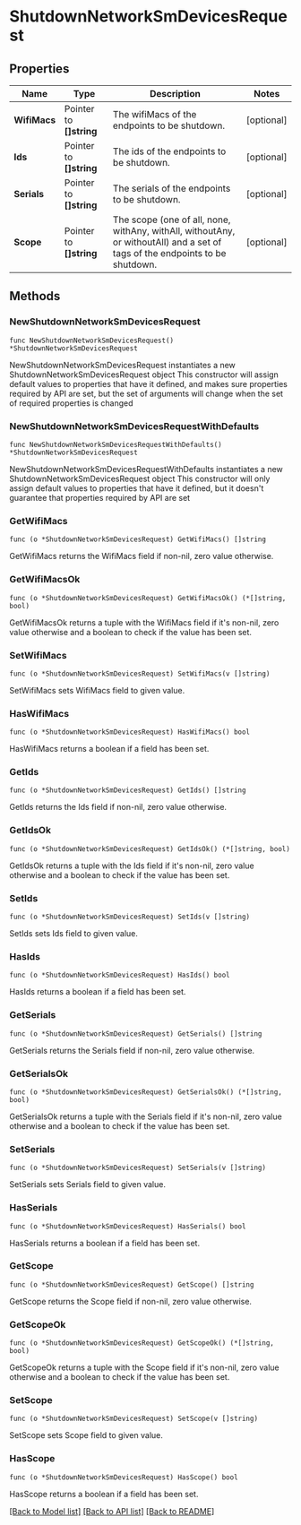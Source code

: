 # ShutdownNetworkSmDevicesRequest

## Properties

Name | Type | Description | Notes
------------ | ------------- | ------------- | -------------
**WifiMacs** | Pointer to **[]string** | The wifiMacs of the endpoints to be shutdown. | [optional] 
**Ids** | Pointer to **[]string** | The ids of the endpoints to be shutdown. | [optional] 
**Serials** | Pointer to **[]string** | The serials of the endpoints to be shutdown. | [optional] 
**Scope** | Pointer to **[]string** | The scope (one of all, none, withAny, withAll, withoutAny, or withoutAll) and a set of tags of the endpoints to be shutdown. | [optional] 

## Methods

### NewShutdownNetworkSmDevicesRequest

`func NewShutdownNetworkSmDevicesRequest() *ShutdownNetworkSmDevicesRequest`

NewShutdownNetworkSmDevicesRequest instantiates a new ShutdownNetworkSmDevicesRequest object
This constructor will assign default values to properties that have it defined,
and makes sure properties required by API are set, but the set of arguments
will change when the set of required properties is changed

### NewShutdownNetworkSmDevicesRequestWithDefaults

`func NewShutdownNetworkSmDevicesRequestWithDefaults() *ShutdownNetworkSmDevicesRequest`

NewShutdownNetworkSmDevicesRequestWithDefaults instantiates a new ShutdownNetworkSmDevicesRequest object
This constructor will only assign default values to properties that have it defined,
but it doesn't guarantee that properties required by API are set

### GetWifiMacs

`func (o *ShutdownNetworkSmDevicesRequest) GetWifiMacs() []string`

GetWifiMacs returns the WifiMacs field if non-nil, zero value otherwise.

### GetWifiMacsOk

`func (o *ShutdownNetworkSmDevicesRequest) GetWifiMacsOk() (*[]string, bool)`

GetWifiMacsOk returns a tuple with the WifiMacs field if it's non-nil, zero value otherwise
and a boolean to check if the value has been set.

### SetWifiMacs

`func (o *ShutdownNetworkSmDevicesRequest) SetWifiMacs(v []string)`

SetWifiMacs sets WifiMacs field to given value.

### HasWifiMacs

`func (o *ShutdownNetworkSmDevicesRequest) HasWifiMacs() bool`

HasWifiMacs returns a boolean if a field has been set.

### GetIds

`func (o *ShutdownNetworkSmDevicesRequest) GetIds() []string`

GetIds returns the Ids field if non-nil, zero value otherwise.

### GetIdsOk

`func (o *ShutdownNetworkSmDevicesRequest) GetIdsOk() (*[]string, bool)`

GetIdsOk returns a tuple with the Ids field if it's non-nil, zero value otherwise
and a boolean to check if the value has been set.

### SetIds

`func (o *ShutdownNetworkSmDevicesRequest) SetIds(v []string)`

SetIds sets Ids field to given value.

### HasIds

`func (o *ShutdownNetworkSmDevicesRequest) HasIds() bool`

HasIds returns a boolean if a field has been set.

### GetSerials

`func (o *ShutdownNetworkSmDevicesRequest) GetSerials() []string`

GetSerials returns the Serials field if non-nil, zero value otherwise.

### GetSerialsOk

`func (o *ShutdownNetworkSmDevicesRequest) GetSerialsOk() (*[]string, bool)`

GetSerialsOk returns a tuple with the Serials field if it's non-nil, zero value otherwise
and a boolean to check if the value has been set.

### SetSerials

`func (o *ShutdownNetworkSmDevicesRequest) SetSerials(v []string)`

SetSerials sets Serials field to given value.

### HasSerials

`func (o *ShutdownNetworkSmDevicesRequest) HasSerials() bool`

HasSerials returns a boolean if a field has been set.

### GetScope

`func (o *ShutdownNetworkSmDevicesRequest) GetScope() []string`

GetScope returns the Scope field if non-nil, zero value otherwise.

### GetScopeOk

`func (o *ShutdownNetworkSmDevicesRequest) GetScopeOk() (*[]string, bool)`

GetScopeOk returns a tuple with the Scope field if it's non-nil, zero value otherwise
and a boolean to check if the value has been set.

### SetScope

`func (o *ShutdownNetworkSmDevicesRequest) SetScope(v []string)`

SetScope sets Scope field to given value.

### HasScope

`func (o *ShutdownNetworkSmDevicesRequest) HasScope() bool`

HasScope returns a boolean if a field has been set.


[[Back to Model list]](../README.md#documentation-for-models) [[Back to API list]](../README.md#documentation-for-api-endpoints) [[Back to README]](../README.md)


